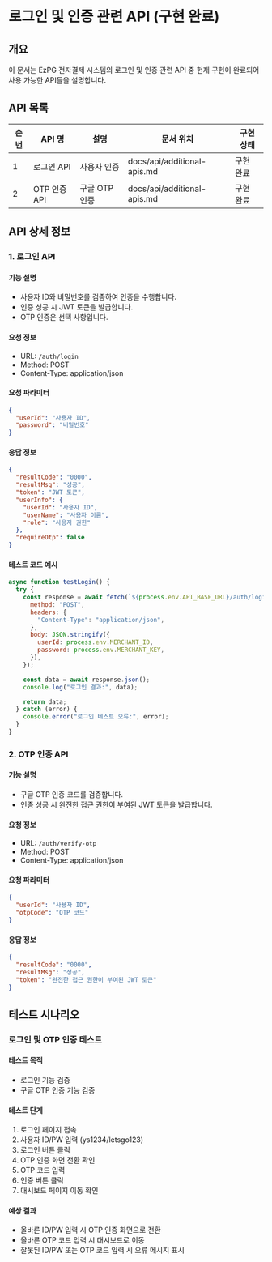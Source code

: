 # 로그인 및 인증 관련 API (구현 완료)

## 개요

이 문서는 EzPG 전자결제 시스템의 로그인 및 인증 관련 API 중 현재 구현이 완료되어 사용 가능한 API들을 설명합니다.

## API 목록

| 순번 | API 명       | 설명          | 문서 위치                   | 구현 상태 |
| ---- | ------------ | ------------- | --------------------------- | --------- |
| 1    | 로그인 API   | 사용자 인증   | docs/api/additional-apis.md | 구현 완료 |
| 2    | OTP 인증 API | 구글 OTP 인증 | docs/api/additional-apis.md | 구현 완료 |

## API 상세 정보

### 1. 로그인 API

#### 기능 설명

- 사용자 ID와 비밀번호를 검증하여 인증을 수행합니다.
- 인증 성공 시 JWT 토큰을 발급합니다.
- OTP 인증은 선택 사항입니다.

#### 요청 정보

- URL: `/auth/login`
- Method: POST
- Content-Type: application/json

#### 요청 파라미터

```json
{
  "userId": "사용자 ID",
  "password": "비밀번호"
}
```

#### 응답 정보

```json
{
  "resultCode": "0000",
  "resultMsg": "성공",
  "token": "JWT 토큰",
  "userInfo": {
    "userId": "사용자 ID",
    "userName": "사용자 이름",
    "role": "사용자 권한"
  },
  "requireOtp": false
}
```

#### 테스트 코드 예시

```javascript
async function testLogin() {
  try {
    const response = await fetch(`${process.env.API_BASE_URL}/auth/login`, {
      method: "POST",
      headers: {
        "Content-Type": "application/json",
      },
      body: JSON.stringify({
        userId: process.env.MERCHANT_ID,
        password: process.env.MERCHANT_KEY,
      }),
    });

    const data = await response.json();
    console.log("로그인 결과:", data);

    return data;
  } catch (error) {
    console.error("로그인 테스트 오류:", error);
  }
}
```

### 2. OTP 인증 API

#### 기능 설명

- 구글 OTP 인증 코드를 검증합니다.
- 인증 성공 시 완전한 접근 권한이 부여된 JWT 토큰을 발급합니다.

#### 요청 정보

- URL: `/auth/verify-otp`
- Method: POST
- Content-Type: application/json

#### 요청 파라미터

```json
{
  "userId": "사용자 ID",
  "otpCode": "OTP 코드"
}
```

#### 응답 정보

```json
{
  "resultCode": "0000",
  "resultMsg": "성공",
  "token": "완전한 접근 권한이 부여된 JWT 토큰"
}
```

## 테스트 시나리오

### 로그인 및 OTP 인증 테스트

#### 테스트 목적

- 로그인 기능 검증
- 구글 OTP 인증 기능 검증

#### 테스트 단계

1. 로그인 페이지 접속
2. 사용자 ID/PW 입력 (ys1234/letsgo123)
3. 로그인 버튼 클릭
4. OTP 인증 화면 전환 확인
5. OTP 코드 입력
6. 인증 버튼 클릭
7. 대시보드 페이지 이동 확인

#### 예상 결과

- 올바른 ID/PW 입력 시 OTP 인증 화면으로 전환
- 올바른 OTP 코드 입력 시 대시보드로 이동
- 잘못된 ID/PW 또는 OTP 코드 입력 시 오류 메시지 표시
